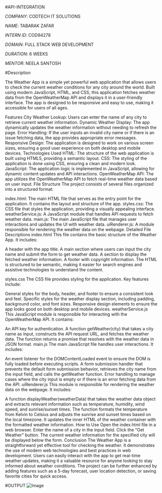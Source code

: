 #API-INTEGRATION

*COMPANY*: CODTECH IT SOLUTIONS

*NAME*: TABARAK ZAFAR

*INTERN ID*: COD94278

*DOMAIN*: FULL STACK WEB DEVELOPMENT

*DURATION*: 6 WEEKS

*MENTOR*: NEELA SANTOSH

#Description

The Weather App is a simple yet powerful web application that allows users to check the current weather conditions for any city around the world. Built using modern JavaScript, HTML, and CSS, this application fetches weather data from the OpenWeatherMap API and displays it in a user-friendly interface. The app is designed to be responsive and easy to use, making it accessible for users of all ages.

Features
City Weather Lookup: Users can enter the name of any city to retrieve current weather information.
Dynamic Weather Display: The app dynamically updates the weather information without needing to refresh the page.
Error Handling: If the user inputs an invalid city name or if there is an issue fetching data, the app provides appropriate error messages.
Responsive Design: The application is designed to work on various screen sizes, ensuring a good user experience on both desktop and mobile devices.
Technologies Used
HTML: The structure of the web application is built using HTML5, providing a semantic layout.
CSS: The styling of the application is done using CSS, ensuring a clean and modern look.
JavaScript: The application logic is implemented in JavaScript, allowing for dynamic content updates and API interactions.
OpenWeatherMap API: The app utilizes the OpenWeatherMap API to fetch real-time weather data based on user input.
File Structure
The project consists of several files organized into a structured format:

index.html: The main HTML file that serves as the entry point for the application. It contains the layout and structure of the app.
styles.css: The CSS file that styles the application, providing a visually appealing interface.
weatherService.js: A JavaScript module that handles API requests to fetch weather data.
main.js: The main JavaScript file that manages user interactions and updates the UI with weather data.
uiRenderer.js: A module responsible for rendering the weather data on the webpage.
Detailed File Descriptions
index.html
This file contains the basic structure of the Weather App. It includes:

A header with the app title.
A main section where users can input the city name and submit the form to get weather data.
A section to display the fetched weather information.
A footer with copyright information.
The HTML is structured to be semantic, making it easier for search engines and assistive technologies to understand the content.

styles.css
The CSS file provides styling for the application. Key features include:

General styles for the body, header, and footer to ensure a consistent look and feel.
Specific styles for the weather display section, including padding, background color, and font sizes.
Responsive design elements to ensure the app looks good on both desktop and mobile devices.
weatherService.js
This JavaScript module is responsible for interacting with the OpenWeatherMap API. It contains:

An API key for authentication.
A function getWeather(city) that takes a city name as input, constructs the API request URL, and fetches the weather data. The function returns a promise that resolves with the weather data in JSON format.
main.js
The main JavaScript file handles user interactions. It includes:

An event listener for the DOMContentLoaded event to ensure the DOM is fully loaded before executing scripts.
A form submission handler that prevents the default form submission behavior, retrieves the city name from the input field, and calls the getWeather function.
Error handling to manage cases where the city input is empty or if there is an error fetching data from the API.
uiRenderer.js
This module is responsible for rendering the weather data on the webpage. It includes:

A function displayWeather(weatherData) that takes the weather data object and extracts relevant information such as temperature, humidity, wind speed, and sunrise/sunset times.
The function formats the temperature from Kelvin to Celsius and adjusts the sunrise and sunset times based on the local timezone.
It updates the inner HTML of the weather container with the formatted weather information.
How to Use
Open the index.html file in a web browser.
Enter the name of a city in the input field.
Click the "Get Weather" button.
The current weather information for the specified city will be displayed below the form.
Conclusion
The Weather App is a straightforward yet effective tool for checking the weather. It demonstrates the use of modern web technologies and best practices in web development. Users can easily interact with the app to get real-time weather updates, making it a valuable resource for anyone looking to stay informed about weather conditions. The project can be further enhanced by adding features such as a 5-day forecast, user location detection, or saving favorite cities for quick access.


#OUTPUT
![Image](https://github.com/user-attachments/assets/b7e3c9e7-fafa-4004-8ca0-39f520449043)
